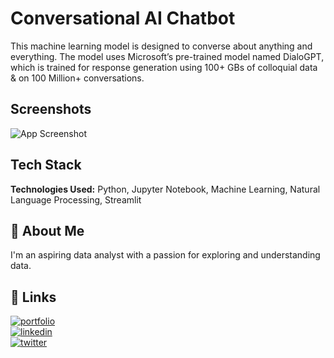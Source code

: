 
# Conversational AI Chatbot

This machine learning model is designed to converse about anything and everything. The model uses Microsoft’s pre-trained model named DialoGPT, which is trained for response generation using 100+ GBs of colloquial data & on 100 Million+ conversations.

## Screenshots

![App Screenshot](https://iili.io/HKZqOR2.md.jpg)


## Tech Stack

**Technologies Used:** Python, Jupyter Notebook, Machine Learning, Natural Language Processing, Streamlit



## 🚀 About Me
I'm an aspiring data analyst with a passion for exploring and understanding data.


## 🔗 Links
[![portfolio](https://img.shields.io/badge/my_portfolio-000?style=for-the-badge&logo=ko-fi&logoColor=white)](https://drive.google.com/file/d/1J86JjpgSbnAc9IYTsXIHEIh5CpyeC962/view?usp=share_link)
<br>
[![linkedin](https://img.shields.io/badge/linkedin-0A66C2?style=for-the-badge&logo=linkedin&logoColor=white)](https://www.linkedin.com/in/chinmaytanawade/)
<br>
[![twitter](https://img.shields.io/badge/twitter-1DA1F2?style=for-the-badge&logo=twitter&logoColor=white)](https://twitter.com/tchinmay47)

